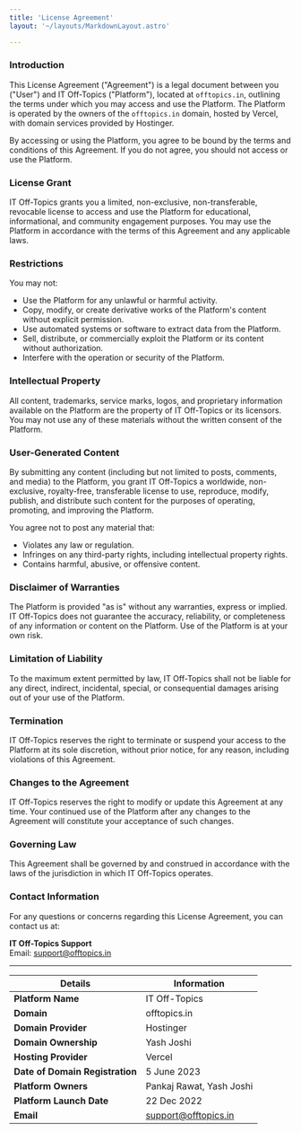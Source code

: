 ```yaml
---
title: 'License Agreement'
layout: '~/layouts/MarkdownLayout.astro'

---
```


### Introduction

This License Agreement ("Agreement") is a legal document between you ("User") and IT Off-Topics ("Platform"), located at `offtopics.in`, outlining the terms under which you may access and use the Platform. The Platform is operated by the owners of the `offtopics.in` domain, hosted by Vercel, with domain services provided by Hostinger.

By accessing or using the Platform, you agree to be bound by the terms and conditions of this Agreement. If you do not agree, you should not access or use the Platform.

### License Grant

IT Off-Topics grants you a limited, non-exclusive, non-transferable, revocable license to access and use the Platform for educational, informational, and community engagement purposes. You may use the Platform in accordance with the terms of this Agreement and any applicable laws.

### Restrictions

You may not:
- Use the Platform for any unlawful or harmful activity.
- Copy, modify, or create derivative works of the Platform's content without explicit permission.
- Use automated systems or software to extract data from the Platform.
- Sell, distribute, or commercially exploit the Platform or its content without authorization.
- Interfere with the operation or security of the Platform.

### Intellectual Property

All content, trademarks, service marks, logos, and proprietary information available on the Platform are the property of IT Off-Topics or its licensors. You may not use any of these materials without the written consent of the Platform.

### User-Generated Content

By submitting any content (including but not limited to posts, comments, and media) to the Platform, you grant IT Off-Topics a worldwide, non-exclusive, royalty-free, transferable license to use, reproduce, modify, publish, and distribute such content for the purposes of operating, promoting, and improving the Platform.

You agree not to post any material that:
- Violates any law or regulation.
- Infringes on any third-party rights, including intellectual property rights.
- Contains harmful, abusive, or offensive content.

### Disclaimer of Warranties

The Platform is provided "as is" without any warranties, express or implied. IT Off-Topics does not guarantee the accuracy, reliability, or completeness of any information or content on the Platform. Use of the Platform is at your own risk.

### Limitation of Liability

To the maximum extent permitted by law, IT Off-Topics shall not be liable for any direct, indirect, incidental, special, or consequential damages arising out of your use of the Platform.

### Termination

IT Off-Topics reserves the right to terminate or suspend your access to the Platform at its sole discretion, without prior notice, for any reason, including violations of this Agreement.

### Changes to the Agreement

IT Off-Topics reserves the right to modify or update this Agreement at any time. Your continued use of the Platform after any changes to the Agreement will constitute your acceptance of such changes.

### Governing Law

This Agreement shall be governed by and construed in accordance with the laws of the jurisdiction in which IT Off-Topics operates.

### Contact Information

For any questions or concerns regarding this License Agreement, you can contact us at:

**IT Off-Topics Support**  
Email: support@offtopics.in

---

| **Details**                | **Information**                                           |
|----------------------------|-----------------------------------------------------------|
| **Platform Name**           | IT Off-Topics                                             |
| **Domain**                  | offtopics.in                                              |
| **Domain Provider**         | Hostinger                                                 |
| **Domain Ownership**        | Yash Joshi                                                |
| **Hosting Provider**        | Vercel                                                    |
| **Date of Domain Registration** | 5 June 2023                                             |
| **Platform Owners**         | Pankaj Rawat, Yash Joshi       |
| **Platform Launch Date**    | 22 Dec 2022                                       |
| **Email**                   | support@offtopics.in                                      |

